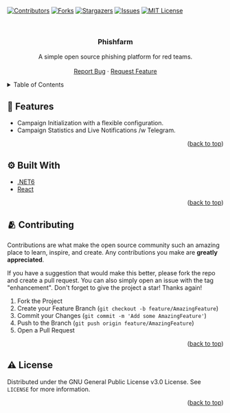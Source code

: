 <div id="top"></div>

<!-- PROJECT SHIELDS -->

[![Contributors][contributors-shield]][contributors-url]
[![Forks][forks-shield]][forks-url]
[![Stargazers][stars-shield]][stars-url]
[![Issues][issues-shield]][issues-url]
[![MIT License][license-shield]][license-url]

<!-- PROJECT LOGO -->
<br />
<div align="center">
  <h3 align="center">Phishfarm</h3>
  <p align="center">
    A simple open source phishing platform for red teams.
    <br />
    <br />
    <a href="https://github.com/christoskaltsas/phishfarm/issues">Report Bug</a>
    ·
    <a href="https://github.com/christoskaltsas/phishfarm/issues">Request Feature</a>
  </p>
</div>

<!-- TABLE OF CONTENTS -->
<details>
  <summary>Table of Contents</summary>
  <ol>
    <li><a href="#-features">🍇 Features</a></li>
    <li><a href="#-built-with">⚙️ Built With</a></li>
    <li><a href="#-contributing">🫂 Contributing</a></li>
    <li><a href="#-license">⚠️ License</a></li>
  </ol>
</details>

## 🍇 Features

- Campaign Initialization with a flexible configuration.
- Campaign Statistics and Live Notifications /w Telegram.

<p align="right">(<a href="#top">back to top</a>)</p>

## ⚙️ Built With

- [.NET6](https://dotnet.microsoft.com/en-us/download/dotnet/6.0)
- [React](https://reactjs.org/)

<p align="right">(<a href="#top">back to top</a>)</p>

## 🫂 Contributing

Contributions are what make the open source community such an amazing place to learn, inspire, and create. Any contributions you make are **greatly appreciated**.

If you have a suggestion that would make this better, please fork the repo and create a pull request. You can also simply open an issue with the tag "enhancement".
Don't forget to give the project a star! Thanks again!

1. Fork the Project
2. Create your Feature Branch (`git checkout -b feature/AmazingFeature`)
3. Commit your Changes (`git commit -m 'Add some AmazingFeature'`)
4. Push to the Branch (`git push origin feature/AmazingFeature`)
5. Open a Pull Request

<p align="right">(<a href="#top">back to top</a>)</p>

## ⚠️ License

Distributed under the GNU General Public License v3.0 License. See `LICENSE` for more information.

<p align="right">(<a href="#top">back to top</a>)</p>

<!-- MARKDOWN LINKS & IMAGES -->
<!-- https://www.markdownguide.org/basic-syntax/#reference-style-links -->

[contributors-shield]: https://img.shields.io/github/contributors/christoskaltsas/phishfarm.svg?style=for-the-badge
[contributors-url]: https://github.com/christoskaltsas/phishfarm/graphs/contributors
[forks-shield]: https://img.shields.io/github/forks/christoskaltsas/phishfarm.svg?style=for-the-badge
[forks-url]: https://github.com/christoskaltsas/phishfarm/network/members
[stars-shield]: https://img.shields.io/github/stars/christoskaltsas/phishfarm.svg?style=for-the-badge
[stars-url]: https://github.com/christoskaltsas/phishfarm/stargazers
[issues-shield]: https://img.shields.io/github/issues/christoskaltsas/phishfarm.svg?style=for-the-badge
[issues-url]: https://github.com/christoskaltsas/phishfarm/issues
[license-shield]: https://img.shields.io/github/license/christoskaltsas/phishfarm.svg?style=for-the-badge
[license-url]: https://github.com/christoskaltsas/phishfarm/blob/master/LICENSE
[product-screenshot]: images/screenshot.png
